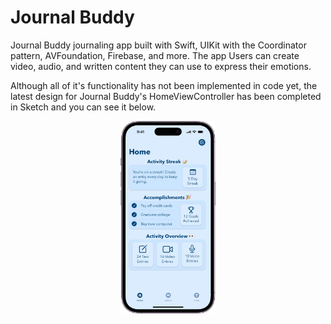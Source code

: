 #  Journal Buddy

Journal Buddy journaling app built with Swift, UIKit with the Coordinator pattern, AVFoundation, Firebase, and more. The app Users can create video, audio, and written content they can use to express their emotions.

Although all of it's functionality has not been implemented in code yet, the latest design for Journal Buddy's HomeViewController has been completed in Sketch and you can see it below.

<p align="center">
    <img src="https://github.com/julianworden/JournalBuddy/blob/main/READMEImages/RedesignedHomeViewController.jpg" width=30% height=30%>
</p>
